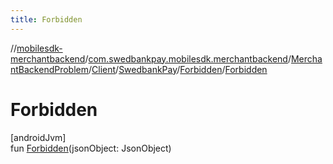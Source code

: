 ```yaml
---
title: Forbidden
---
```

//[mobilesdk-merchantbackend](../../../../../../index.html)/[com.swedbankpay.mobilesdk.merchantbackend](../../../../index.html)/[MerchantBackendProblem](../../../index.html)/[Client](../../index.html)/[SwedbankPay](../index.html)/[Forbidden](index.html)/[Forbidden](-forbidden.html)



# Forbidden



[androidJvm]\
fun [Forbidden](-forbidden.html)(jsonObject: JsonObject)




